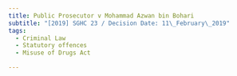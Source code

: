 ```yaml
---
title: Public Prosecutor v Mohammad Azwan bin Bohari
subtitle: "[2019] SGHC 23 / Decision Date: 11\_February\_2019"
tags:
  - Criminal Law
  - Statutory offences
  - Misuse of Drugs Act

---
```

